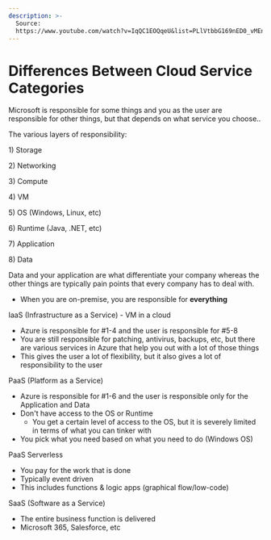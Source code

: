 ```yaml
---
description: >-
  Source:
  https://www.youtube.com/watch?v=IqQC1EOQqeU&list=PLlVtbbG169nED0_vMEniWBQjSoxTsBYS3&index=4
---
```


# Differences Between Cloud Service Categories

Microsoft is responsible for some things and you as the user are responsible for other things, but that depends on what service you choose..

The various layers of responsibility:&#x20;

1\) Storage

2\) Networking

3\) Compute

4\) VM

5\) OS (Windows, Linux, etc)

6\) Runtime (Java, .NET, etc)

7\) Application

8\) Data



Data and your application are what differentiate your company whereas the other things are typically pain points that every company has to deal with.

* When you are on-premise, you are responsible for **everything**

IaaS (Infrastructure as a Service) - VM in a cloud

* Azure is responsible for #1-4 and the user is responsible for #5-8
* You are still responsible for patching, antivirus, backups, etc, but there are various services in Azure that help you out with a lot of those things
* This gives the user a lot of flexibility, but it also gives a lot of responsibility to the user

PaaS (Platform as a Service)&#x20;

* Azure is responsible for #1-6 and the user is responsible only for the Application and Data
* Don't have access to the OS or Runtime
  * You get a certain level of access to the OS, but it is severely limited in terms of what you can tinker with
* You pick what you need based on what you need to do (Windows OS)

PaaS Serverless

* You pay for the work that is done
* Typically event driven
* This includes functions & logic apps (graphical flow/low-code)

SaaS (Software as a Service)

* The entire business function is delivered
* Microsoft 365, Salesforce, etc



